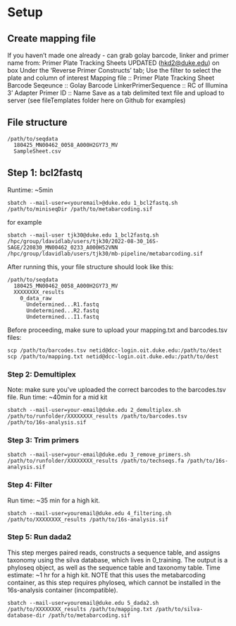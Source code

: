 
# Setup

## Create mapping file
If you haven’t made one already - can grab golay barcode, linker and primer name from: Primer Plate Tracking Sheets UPDATED (hkd2@duke.edu) on box
Under the ‘Reverse Primer Constructs’ tab; Use the filter to select the plate and column of interest
Mapping file :: Primer Plate Tracking Sheet
Barcode Seqeunce :: Golay Barcode
LinkerPrimerSequence :: RC of Illumina 3’ Adapter
Primer ID :: Name
Save as a tab delimited text file and upload to server (see fileTemplates folder here on Github for examples)

## File structure
```
/path/to/seqdata
  180425_MN00462_0058_A000H2GY73_MV
  SampleSheet.csv
```
## Step 1: bcl2fastq
Runtime: ~5min
```{bash}
sbatch --mail-user=<youremail>@duke.edu 1_bcl2fastq.sh /path/to/miniseqDir /path/to/metabarcoding.sif 
```
for example
```
sbatch --mail-user tjk30@duke.edu 1_bcl2fastq.sh /hpc/group/ldavidlab/users/tjk30/2022-08-30_16S-SAGE/220830_MN00462_0233_A000H52VNN /hpc/group/ldavidlab/users/tjk30/mb-pipeline/metabarcoding.sif 
```
After running this, your file structure should look like this:
```
/path/to/seqdata
  180425_MN00462_0058_A000H2GY73_MV
  XXXXXXXX_results
    0_data_raw
      Undetermined...R1.fastq
      Undetermined...R2.fastq
      Undetermined...I1.fastq
```

Before proceeding, make sure to upload your mapping.txt and barcodes.tsv files:
```
scp /path/to/barcodes.tsv netid@dcc-login.oit.duke.edu:/path/to/dest
scp /path/to/mapping.txt netid@dcc-login.oit.duke.edu:/path/to/dest
```

### Step 2: Demultiplex
Note: make sure you've uploaded the correct barcodes to the barcodes.tsv file. 
Run time: ~40min for a mid kit
```
sbatch --mail-user=your-email@duke.edu 2_demultiplex.sh /path/to/runfolder/XXXXXXXX_results /path/to/barcodes.tsv /path/to/16s-analysis.sif
```

### Step 3: Trim primers

```
sbatch --mail-user=your-email@duke.edu 3_remove_primers.sh /path/to/runfolder/XXXXXXXX_results /path/to/techseqs.fa /path/to/16s-analysis.sif 
```
### Step 4: Filter
Run time: ~35 min for a high kit.
```
sbatch --mail-user=youremail@duke.edu 4_filtering.sh /path/to/XXXXXXXX_results /path/to/16s-analysis.sif
```

### Step 5: Run dada2
This step merges paired reads, constructs a sequence table, and assigns taxonomy using the silva database, which lives in 0_training. The output is a phyloseq object, as well as the sequence table and taxonomy table. Time estimate: ~1 hr for a high kit. NOTE that this uses the metabarcoding container, as this step requires phyloseq, which cannot be installed in the 16s-analysis container (incompatible).

```
sbatch --mail-user=youremail@duke.edu 5_dada2.sh /path/to/XXXXXXXX_results /path/to/mapping.txt /path/to/silva-database-dir /path/to/metabarcoding.sif 
```


